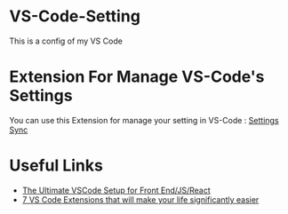 # VS-Code-Setting
This is a config of my VS Code

# Extension For Manage VS-Code's Settings
You can use this Extension for manage your setting in VS-Code :
[Settings Sync](https://marketplace.visualstudio.com/items?itemName=Shan.code-settings-sync)

# Useful Links
* [The Ultimate VSCode Setup for Front End/JS/React](https://medium.com/productivity-freak/the-ultimate-vscode-setup-for-js-react-6a4f7bd51a2)
* [7 VS Code Extensions that will make your life significantly easier](https://medium.com/better-programming/vs-code-extensions-1da56837dd10)
